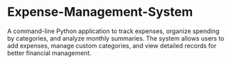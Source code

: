 # Expense-Management-System
A command-line Python application to track expenses, organize spending by categories, and analyze monthly summaries. The system allows users to add expenses, manage custom categories, and view detailed records for better financial management.
